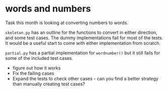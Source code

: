 # words and numbers

Task this month is looking at converting numbers to words.

`skeleton.py` has an outline for the functions to convert in either
direction, and some test cases. The dummy implementations fail for
most of the tests. It would be a useful start to come with either
implementation from scratch.

`partial.py` has a partial implementation for `wordnumber()` but it
still fails for some of the included test cases.
 - figure out how it works
 - Fix the failing cases
 - Expand the tests to check other cases - can you find a better
   strategy than manually creating test cases?
